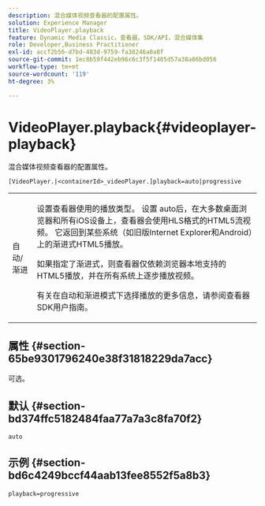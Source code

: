 ```yaml
---
description: 混合媒体视频查看器的配置属性。
solution: Experience Manager
title: VideoPlayer.playback
feature: Dynamic Media Classic，查看器，SDK/API，混合媒体集
role: Developer,Business Practitioner
exl-id: accf2b56-d7bd-483d-9759-fa38246a0a8f
source-git-commit: 1ec8b59f442eb96c6c3f5f1405d57a38a86bd056
workflow-type: tm+mt
source-wordcount: '119'
ht-degree: 3%

---
```


# VideoPlayer.playback{#videoplayer-playback}

混合媒体视频查看器的配置属性。

`[VideoPlayer.|<containerId>_videoPlayer.]playback=auto|progressive`

<table id="table_27B4B2DDD44D4D1CB46DD1906A92B2FD"> 
 <tbody> 
  <tr> 
   <td colname="col1"> <p> <span class="codeph"> 自动/渐进</span> </p> </td> 
   <td colname="col2"> <p> 设置查看器使用的播放类型。 设置<span class="codeph"> auto</span>后，在大多数桌面浏览器和所有iOS设备上，查看器会使用HLS格式的HTML5流视频。 它返回到某些系统（如旧版Internet Explorer和Android）上的渐进式HTML5播放。 </p> <p>如果指定了<span class="codeph">渐进式</span>，则查看器仅依赖浏览器本地支持的HTML5播放，并在所有系统上逐步播放视频。 </p> <p>有关在自动和渐进模式下选择播放的更多信息，请参阅查看器SDK用户指南。 </p> </td> 
  </tr> 
 </tbody> 
</table>

## 属性 {#section-65be9301796240e38f31818229da7acc}

可选。

## 默认 {#section-bd374ffc5182484faa77a7a3c8fa70f2}

`auto`

## 示例 {#section-bd6c4249bccf44aab13fee8552f5a8b3}

`playback=progressive`
